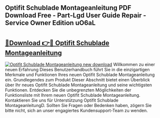 ## Optifit Schublade Montageanleitung PDF Download Free - Part-Lgd User Guide Repair - Service Owner Edition uO6aL

# <h2><a href="http://df7lgab.blite.top/?on=Optifit+Schublade+Montageanleitung">🔗Download 👉🔴 Optifit Schublade Montageanleitung</a></h2>

[![Optifit Schublade Montageanleitung new download](https://i.imgur.com/lujVjoI.png)](http://df7lgab.blite.top/?on=Optifit+Schublade+Montageanleitung)
Willkommen zu einer neuen Erfahrung Dieses Benutzerhandbuch führt Sie in die einzigartigen Merkmale und Funktionen Ihres neuen Optifit Schublade Montageanleitung ein. Grundlegendes zum Produkt Dieser Abschnitt bietet einen Überblick über Ihr neues Optifit Schublade Montageanleitung und seine wichtigsten Funktionen. Entdecken Sie die unbegrenzten Möglichkeiten der Funktionsliste mit Ihrem neuen Optifit Schublade Montageanleitung. Kontaktieren Sie uns für Unterstützung Optifit Schublade MontageanleitungD. Sollten Sie Fragen oder Bedenken haben, zögern Sie bitte nicht, sich an unser engagiertes Kundensupport-Team zu wenden.
